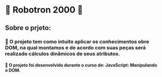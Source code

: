 # 🤖 Robotron 2000 🤖
## Sobre o prjeto:

### 🤖 O projeto tem como intuito aplicar os conhecimentos obre DOM, na qual montamos e de acordo com suas peças será realizado cálculos dinâmicos de seus atributos.
#### 🤖 O projeto foi desenvolvido durante o curso de: JavaScript: Manipulando o DOM.
